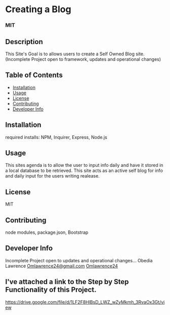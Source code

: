


  # Creating a Blog 
  ### MIT
  
  ## Description
  This Site's Goal is to allows users to create a Self Owned Blog site.
   (Incomplete Project open to framework, updates and operational changes)
  ## Table of Contents
 * [Installation](#installation)
 * [Usage](#usage)
 * [License](#license)
 * [Contributing](#contributing)
 * [Developer Info](#DeveloperInfo)

  ## Installation 
  required installs: NPM, Inquirer, Express, Node.js
  
  ## Usage
 This sites agenda is to allow the user to input info daily and have it stored in a local database to be 
 retrieved. This site acts as an active self blog for info and daily input for the users writing realease.
 
  ## License
  MIT

  ## Contributing
  node modules, package.json, Bootstrap

  ## Developer Info
  Incomplete Project open to updates and operational changes...
  Obedia Lawrence 
  Omlawrence24@gmail.com 
  [Omlawrence24](https://github.com/Omlawrence24)  


  ## I've attached a link to the Step by Step Functionality of this Project.
  https://drive.google.com/file/d/1LF2F8HlBsD_LWZ_wZyMkmh_3RvaOx3Gt/view
